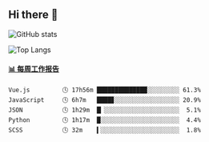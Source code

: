 ## Hi there 👋

![GitHub stats](https://github-readme-stats.orilight.top/api?username=orilights)

![Top Langs](https://github-readme-stats.orilight.top/api/top-langs/?username=orilights&layout=compact)

<!-- waka-box start -->
#### <a href="https://gist.github.com/92c8d5b388768c10efcba86e82b7c4fb" target="_blank">📊 每周工作报告</a>
```text
Vue.js         🕓 17h56m ██████████████░░░░░░░░░ 61.3%
JavaScript     🕓 6h7m   ████▊░░░░░░░░░░░░░░░░░░ 20.9%
JSON           🕓 1h29m  █▏░░░░░░░░░░░░░░░░░░░░░  5.1%
Python         🕓 1h17m  █░░░░░░░░░░░░░░░░░░░░░░  4.4%
SCSS           🕓 32m    ▍░░░░░░░░░░░░░░░░░░░░░░  1.8%
```
<!-- Powered by https://github.com/journey-ad/waka-box-go . -->
<!-- waka-box end -->
